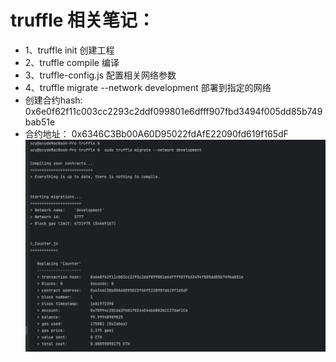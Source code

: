 # truffle 相关笔记：
- 1、truffle init 创建工程
- 2、truffle compile 编译
- 3、truffle-config.js 配置相关网络参数
- 4、truffle migrate --network development 部署到指定的网络
- 创建合约hash: 0x6e0f62f11c003cc2293c2ddf099801e6dfff907fbd3494f005dd85b749bab51e
- 合约地址： 0x6346C3Bb00A60D95022fdAfE22090fd619f165dF
![avatar](images/01.png)

